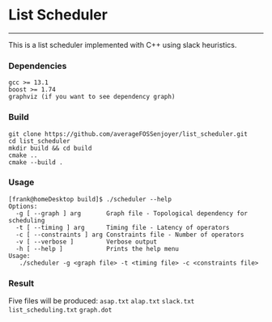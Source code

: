 # List Scheduler
---
This is a list scheduler implemented with C++ using slack heuristics.

### Dependencies
```
gcc >= 13.1
boost >= 1.74
graphviz (if you want to see dependency graph)
```

### Build

```
git clone https://github.com/averageFOSSenjoyer/list_scheduler.git
cd list_scheduler
mkdir build && cd build
cmake ..
cmake --build .
```

### Usage
```
[frank@homeDesktop build]$ ./scheduler --help
Options:
  -g [ --graph ] arg       Graph file - Topological dependency for scheduling
  -t [ --timing ] arg      Timing file - Latency of operators
  -c [ --constraints ] arg Constraints file - Number of operators
  -v [ --verbose ]         Verbose output
  -h [ --help ]            Prints the help menu
Usage:
   ./scheduler -g <graph file> -t <timing file> -c <constraints file>
```

### Result
Five files will be produced: `asap.txt` `alap.txt` `slack.txt` `list_scheduling.txt` `graph.dot`